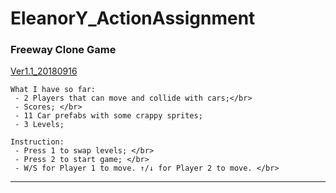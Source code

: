 # EleanorY_ActionAssignment
### Freeway Clone Game
[Ver1.1_20180916](https://jiaxi-yang.itch.io/freeway-clone)

    What I have so far: 
     - 2 Players that can move and collide with cars;</br>
     - Scores; </br>
     - 11 Car prefabs with some crappy sprites;
     - 3 Levels;

    Instruction:
     - Press 1 to swap levels; </br>
     - Press 2 to start game; </br>
     - W/S for Player 1 to move. ↑/↓ for Player 2 to move. </br>

---
